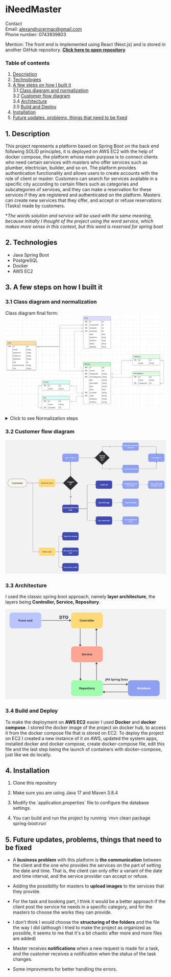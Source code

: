 # iNeedMaster
Contact <br/>
Email: alexandrucermac@gmail.com <br/>
Phone number: 0743939803

Mention: The front end is implemented using React (Next.js) and is stored in another GitHub repository. **[Click here to open repository](https://github.com/alexcermac/ineedmaster_client)**

### Table of contents
1. [Description](#description)
2. [Technologies](#technologies)
3. [A few steps on how I built it](#a-few-steps-on-how-i-built-it) <br/>
   3.1 [Class diagram and normalization](#class-diagram-and-normalization) <br/>
   3.2 [Customer flow diagram](#customer-flow-diagram) <br/>
   3.4 [Architecture](#architecture) <br/>
   3.5 [Build and Deploy](#build-and-deploy) <br/>
4. [Installation](#installation) <br/>
5. [Future updates, problems, things that need to be fixed](#future-updates-problems-things-that-need-to-be-fixed)


## <a name="description"></a> 1. Description

This project represents a platform based on Spring Boot on the back end following SOLID principles, it is deployed on AWS EC2 with the help of docker compose, the platform whose main purpose is to connect clients who need certain services with masters who offer services such as plumber, electrician, builder, and so on.
The platform provides authentication functionality and allows users to create accounts with the role of client or master.
Customers can search for services available in a specific city according to certain filters such as categories and subcategories of services, and they can make a reservation for these services if they are registered and authenticated on the platform. Masters can create new services that they offer, and accept or refuse reservations (Tasks) made by customers.

**The words solution and service will be used with the same meaning, because initially I thought of the project using the word service, which makes more sense in this context, but this word is reserved for spring boot*

## <a name="technologies"></a> 2. Technologies
- Java Spring Boot
- PostgreSQL
- Docker
- AWS EC2

## <a name="a-few-steps-on-how-i-built-it"></a> 3. A few steps on how I built it

### <a name="class-diagram-and-normalization"></a> 3.1 Class diagram and normalization
Class diagram final form:
![class diagram image](/readme_images/class_diagram_final.png?raw=true)
<details>
  <summary>Click to see Normalization steps</summary> 
I started from the following ER Diagram:  

![class diagram image start](/readme_images/class_diagram_starting_point.png?raw=true)
<ul>
	<li>
		<h4>1-st Normal Form</h4>
		<p>Is fulfilled from the very beginning, thus obtaining atomocity.</p>
	</li>
	<li>
		<h4>2-nd Normal Form</h4>
		<ol>
		<li>
		<p>For User and Task entities we have the same "problem", namely for 2 attributes we put the question "To make use of Enum or to create a new small table?". For the design of this project I choosed to use Enum, and some reasons are reducing the number of JOINs, the fact that the values will not change or multiply (so you won't need a programmer to make changes), small size in memory.</p>
		<ul>
		<li>
			<p>At the User entity, the attribute "role" break the 2NF. For this attribute I created in Spring project a Role Enum that holds the values: CUSTOMER and MASTER.</p>
		</li>
		<li>
			<p>Same for Task entity on attribute "status", I created a Status Enum that holds the values: PENDING, ACCEPTED, DONE, DENIED and CANCELED.</p>
		</li>
		</ul>
		</li>
		<li>
			<p>For the Service entity, we have County, City, Category and Subcategory attributes that breaks the 2NF, and I solved this with the second option, that is to create a new separate table for each of these attributes.</p>
		</li>
		</ol>
	</li>
	<li>
	<p>How the diagram looks after I did the 2-nd Normal Form</p>
	<img src="./readme_images/class_diagram_final.png" />
	</li>
	<li>
		<h4>3-rd Normal Form</h4>
		<p>If we exclude "role" from User, "status" from Task and "type" from Service, the details of which we discussed above, we can say that the database is now also in 3rd Normal Form.</p>
	</li>
</ul>
</details>

### <a name="customer-flow-diagram"></a> 3.2 Customer flow diagram

![customer flow diagram](/readme_images/customer_flow_diagram.jpg?raw=true)

### <a name="architecture"></a> 3.3 Architecture
I used the classic spring boot approach, namely **layer architecture**, the layers being **Controller, Service, Repository**.

![layer architecture](/readme_images/layer_architecture.jpg?raw=true)

### <a name="build-and-deploy"></a> 3.4 Build and Deploy
To make the deployment on **AWS EC2** easier I used **Docker** and **docker compose**. I stored the docker image of the project on docker hub, to access it from the docker compose file that is stored on EC2.
To deploy the project on EC2 I created a new instance of it on AWS, updated the system apps, installed docker and docker compose, create docker-compose file, edit this file and the last step being the launch of containers with docker-compose, just like we do locally.

## <a name="installation"></a> 4. Installation

<ol>
	<li>
		<p>Clone this repository</p>
	</li>
	<li>
		<p>Make sure you are using Java 17 and Maven 3.8.4</p>
	</li>
	<li>
		<p>Modify the `application.properties` file to configure the database settings.</p>
	</li>
	<li>
		<p>You can build and run the project by running  `mvn clean package spring-boot:run`</p>
	</li>
</ol>

## <a name="future-updates-problems-things-that-need-to-be-fixed"></a> 5. Future updates, problems, things that need to be fixed
<ul>
	<li>
		<p>A <b>business problem</b> with this platform is <b>the communication</b> between the client and the one who provides the services on the part of setting the date and time. That is, the client can only offer a variant of the date and time interval, and the service provider can accept or refuse.</p>
	</li>
    <li>
         <p>Adding the possibility for masters to <b>upload images</b> to the services that they provide.</p>
    </li>
	<li>
		<p>For the task and booking part, I think it would be a better approach if the client post the service he needs in a specific category, and for the masters to choose the works they can provide.</p>
	</li>
	<li>
		<p>I don't think I would choose the <b>structuring of the folders</b> and the file the way I did (although I tried to make the project as organized as possible, it seems to me that it's a bit chaotic after more and more files are added)</p>
	</li>
	<li>
		<p>Master receives <b>notifications</b> when a new request is made for a task, and the customer receives a notification when the status of the task changes.</p>
	</li>
	<li>
		<p>Some improvments for better handling the errors.</p>
	</li>
</ul>